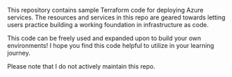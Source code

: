 This repository contains sample Terraform code for deploying Azure services. The resources and services in this repo are geared towards letting users practice building a working foundation in infrastructure as code. 

This code can be freely used and expanded upon to build your own environments! I hope you find this code helpful to utilize in your learning journey.

Please note that I do not actively maintain this repo.
